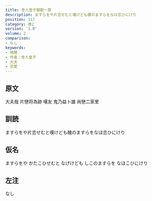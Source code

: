 ```yaml
---
title: 舎人皇子御歌一首
description: ますらをや片恋せむと嘆けども醜のますらをなほ恋ひにけり
position: 117
category: 巻2
version: '1.0'
volume: 2
comparison:
- なし
keywords:
- 相聞
- 作者：舎人皇子
- 大夫
- 恋愛
---
```


## 原文

大夫哉 片戀将為跡 嘆友 鬼乃益卜雄 尚戀二家里

## 訓読

ますらをや片恋せむと嘆けども醜のますらをなほ恋ひにけり

## 仮名

ますらをや かたこひせむと なげけども しこのますらを なほこひにけり

## 左注

なし
